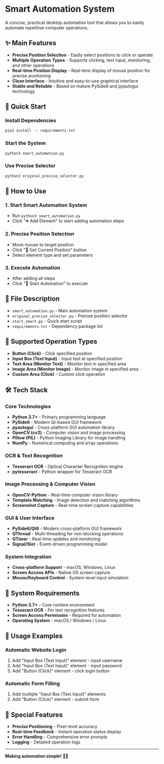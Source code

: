 # Smart Automation System

A concise, practical desktop automation tool that allows you to easily automate repetitive computer operations.

## ✨ Main Features

- **Precise Position Selection** - Easily select positions to click or operate
- **Multiple Operation Types** - Supports clicking, text input, monitoring, and other operations
- **Real-time Position Display** - Real-time display of mouse position for precise positioning
- **Clean Interface** - Intuitive and easy-to-use graphical interface
- **Stable and Reliable** - Based on mature PySide6 and pyautogui technology

## 🚀 Quick Start

### Install Dependencies
```bash
pip3 install -r requirements.txt
```

### Start the System
```bash
python3 smart_automation.py
```

### Use Precise Selector
```bash
python3 original_precise_selector.py
```

## 🎯 How to Use

### 1. Start Smart Automation System
- Run `python3 smart_automation.py`
- Click "➕ Add Element" to start adding automation steps

### 2. Precise Position Selection
- Move mouse to target position
- Click "📍 Get Current Position" button
- Select element type and set parameters

### 3. Execute Automation
- After adding all steps
- Click "🚀 Start Automation" to execute

## 📁 File Description

- `smart_automation.py` - Main automation system
- `original_precise_selector.py` - Precise position selector
- `start_smart.py` - Quick start script
- `requirements.txt` - Dependency package list

## 🎯 Supported Operation Types

- **Button (Click)** - Click specified position
- **Input Box (Text Input)** - Input text at specified position
- **Text Area (Monitor Text)** - Monitor text in specified area
- **Image Area (Monitor Image)** - Monitor image in specified area
- **Custom Area (Click)** - Custom click operation

## 🛠️ Tech Stack

### **Core Technologies**
- **Python 3.7+** - Primary programming language
- **PySide6** - Modern Qt-based GUI framework
- **pyautogui** - Cross-platform GUI automation library
- **OpenCV (cv2)** - Computer vision and image processing
- **Pillow (PIL)** - Python Imaging Library for image handling
- **NumPy** - Numerical computing and array operations

### **OCR & Text Recognition**
- **Tesseract OCR** - Optical Character Recognition engine
- **pytesseract** - Python wrapper for Tesseract OCR

### **Image Processing & Computer Vision**
- **OpenCV-Python** - Real-time computer vision library
- **Template Matching** - Image detection and matching algorithms
- **Screenshot Capture** - Real-time screen capture capabilities

### **GUI & User Interface**
- **PySide6/Qt6** - Modern cross-platform GUI framework
- **QThread** - Multi-threading for non-blocking operations
- **QTimer** - Real-time updates and monitoring
- **Signal/Slot** - Event-driven programming model

### **System Integration**
- **Cross-platform Support** - macOS, Windows, Linux
- **Screen Access APIs** - Native OS screen capture
- **Mouse/Keyboard Control** - System-level input simulation

## 🔧 System Requirements

- **Python 3.7+** - Core runtime environment
- **Tesseract OCR** - For text recognition features
- **Screen Access Permission** - Required for automation
- **Operating System** - macOS / Windows / Linux

## 📝 Usage Examples

### Automatic Website Login
1. Add "Input Box (Text Input)" element - input username
2. Add "Input Box (Text Input)" element - input password
3. Add "Button (Click)" element - click login button

### Automatic Form Filling
1. Add multiple "Input Box (Text Input)" elements
2. Add "Button (Click)" element - submit form

## 🎯 Special Features

- **Precise Positioning** - Pixel-level accuracy
- **Real-time Feedback** - Instant operation status display
- **Error Handling** - Comprehensive error prompts
- **Logging** - Detailed operation logs

---

**Making automation simple!** 🎯✨ 